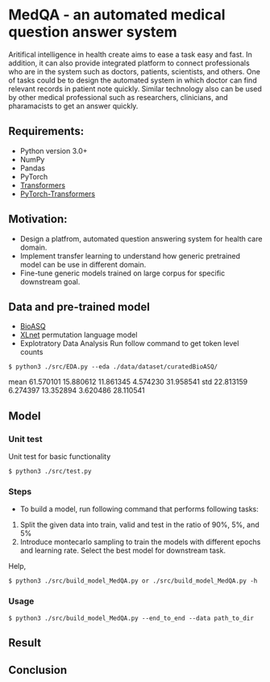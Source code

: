 # MedQA - an automated medical question answer system
Aritifical intelligence in health create aims to ease a task easy and fast. In
addition, it can also provide integrated platform to connect professionals who
are in the system such as doctors, patients, scientists, and others. One
of tasks could be to design the automated system in which doctor can find
relevant records in patient note quickly. Similar technology also can be used by other
medical professional such as researchers, clinicians, and pharamacists to get
an answer quickly. 

## Requirements:
* Python version 3.0+
* NumPy
* Pandas
* PyTorch
* [Transformers](https://github.com/huggingface/transformers)
* [PyTorch-Transformers](https://github.com/rusiaaman/pytorch-transformers) 


## Motivation:
* Design a platfrom, automated question answering system for health care domain.
* Implement transfer learning to understand how generic pretrained model can be
  use in different domain. 
* Fine-tune generic models trained on large corpus for specific downstream
  goal. 

## Data and pre-trained model
* [BioASQ](https://github.com/dmis-lab/bioasq-biobert)
* [XLnet](https://github.com/zihangdai/xlnet) permutation language model
* Explotratory Data Analysis
Run follow command to get token level counts
```
$ python3 ./src/EDA.py --eda ./data/dataset/curatedBioASQ/
```
mean  61.570101  15.880612  11.861345  4.574230  31.958541
std  22.813159  6.274397  13.352894  3.620486  28.110541

 


## Model

### Unit test
Unit test for basic functionality 
```
$ python3 ./src/test.py
```

### Steps 
* To build a model, run following command that performs following tasks:
1. Split the given data into train, valid and test in the ratio of 90%, 5%, and 5% 
2. Introduce montecarlo sampling to train the models with different epochs and
   learning rate. Select the best model for downstream task.

Help, 
```
$ python3 ./src/build_model_MedQA.py or ./src/build_model_MedQA.py -h
```

### Usage 
```
$ python3 ./src/build_model_MedQA.py --end_to_end --data path_to_dir 
```


## Result

## Conclusion
